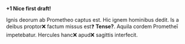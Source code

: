 **+1 Nice first draft!**

Ignis deorum ab Prometheo captus est. Hic ignem hominibus dedit. Is a deibus proptor❌ factum missus est❓ **Tense?**. Aquila cordem Prometheī impetebatur. Hercules hanc❌  apud❌  sagittis interfecit.



